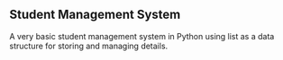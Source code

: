 ## Student Management System

A very basic student management system in Python using list as a data structure 
for storing and managing details.